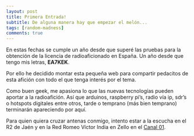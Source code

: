 ```yaml
---
layout: post
title: Primera Entrada!
subtitle: De alguna manera hay que empezar el melón...
tags: [random-madness]
comments: true
---
```


En estas fechas se cumple un año desde que superé las pruebas para la obtención de la licencia de radioaficionado en España. Un año desde que tengo mis letras, **EA7KEK**.

Por ello he decidido montar esta pequeña web para compartir pedacitos de esta afición con todo el que tenga interés por el tema.

Como buen geek, me apasiona lo que las nuevas tecnologías pueden aportar a la radioafición. Así que arduinos, raspberry pi’s, radio vía ip, sdr’s o hotspots digitales entre otros, tarde o temprano (más bien temprano) terminarán apareciendo por aquí.

Para quien quiera cruzar antenas conmigo, intento estar a la escucha en el R2 de Jaén y en la Red Romeo Víctor India en Zello en el  [Canal 01](https://zello.com/channels/k/gmPbB).